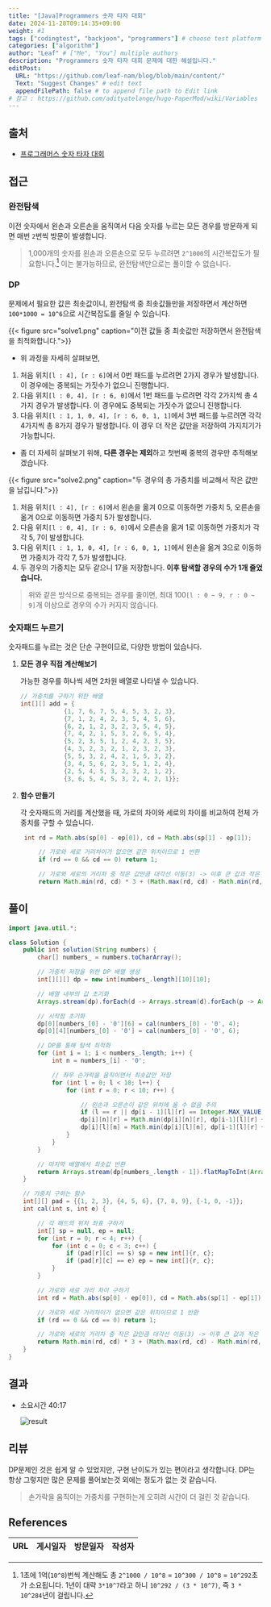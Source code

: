 ```yaml
---
title: "[Java]Programmers 숫자 타자 대회"
date: 2024-11-28T09:14:35+09:00
weight: #1
tags: ["codingtest", "backjoon", "programmers"] # choose test platform
categories: ["algorithm"]
author: "Leaf" # ["Me", "You"] multiple authors
description: "Programmers 숫자 타자 대회 문제에 대한 해설입니다."
editPost:
  URL: "https://github.com/leaf-nam/blog/blob/main/content/"
  Text: "Suggest Changes" # edit text
  appendFilePath: false # to append file path to Edit link
# 참고 : https://github.com/adityatelange/hugo-PaperMod/wiki/Variables
---
```


## 출처

- [프로그래머스 숫자 타자 대회](https://school.programmers.co.kr/learn/courses/30/lessons/136797)

## 접근

### 완전탐색

이전 숫자에서 왼손과 오른손을 움직여서 다음 숫자를 누르는 모든 경우를 방문하게 되면 매번 `2`번씩 방문이 발생합니다.

> 1,000개의 숫자를 왼손과 오른손으로 모두 누르려면 `2^1000`의 시간복잡도가 필요합니다.[^1] 이는 불가능하므로, 완전탐색만으로는 풀이할 수 없습니다.

### DP

문제에서 필요한 값은 최솟값이니, 완전탐색 중 최솟값들만을 저장하면서 계산하면 `100*1000 = 10^6`으로 시간복잡도를 줄일 수 있습니다.

{{< figure src="solve1.png" caption="이전 값들 중 최솟값만 저장하면서 완전탐색을 최적화합니다.">}}

- 위 과정을 자세히 살펴보면,

1. 처음 위치`[l : 4], [r : 6]`에서 0번 패드를 누르려면 2가지 경우가 발생합니다. 이 경우에는 중복되는 가짓수가 없으니 진행합니다.
2. 다음 위치`[l : 0, 4], [r : 6, 0]`에서 1번 패드를 누르려면 각각 2가지씩 총 4가지 경우가 발생합니다. 이 경우에도 중복되는 가짓수가 없으니 진행합니다.
3. 다음 위치`[l : 1, 1, 0, 4], [r : 6, 0, 1, 1]`에서 3번 패드를 누르려면 각각 4가지씩 총 8가지 경우가 발생합니다. 이 경우 더 작은 값만을 저장하여 가지치기가 가능합니다.

- 좀 더 자세히 살펴보기 위해, **다른 경우는 제외**하고 첫번째 중복의 경우만 추적해보겠습니다.

{{< figure src="solve2.png" caption="두 경우의 총 가중치를 비교해서 작은 값만을 남깁니다.">}}

1. 처음 위치`[l : 4], [r : 6]`에서 왼손을 옮겨 0으로 이동하면 가중치 5, 오른손을 옮겨 0으로 이동하면 가중치 5가 발생합니다.
2. 다음 위치`[l : 0, 4], [r : 6, 0]`에서 오른손을 옮겨 1로 이동하면 가중치가 각각 5, 7이 발생합니다.
3. 다음 위치`[l : 1, 1, 0, 4], [r : 6, 0, 1, 1]`에서 왼손을 옮겨 3으로 이동하면 가중치가 각각 7, 5가 발생합니다.
4. 두 경우의 가중치는 모두 같으니 17을 저장합니다. **이후 탐색할 경우의 수가 1개 줄었습니다.**

> 위와 같은 방식으로 중복되는 경우를 줄이면, 최대 100`[l : 0 ~ 9, r : 0 ~ 9]`개 이상으로 경우의 수가 커지지 않습니다.

### 숫자패드 누르기

숫자패드를 누르는 것은 단순 구현이므로, 다양한 방법이 있습니다.

1. **모든 경우 직접 계산해보기**

   가능한 경우를 하나씩 세면 2차원 배열로 나타낼 수 있습니다.

   ```Java
   // 가중치를 구하기 위한 배열
   int[][] add = {
               {1, 7, 6, 7, 5, 4, 5, 3, 2, 3},
               {7, 1, 2, 4, 2, 3, 5, 4, 5, 6},
               {6, 2, 1, 2, 3, 2, 3, 5, 4, 5},
               {7, 4, 2, 1, 5, 3, 2, 6, 5, 4},
               {5, 2, 3, 5, 1, 2, 4, 2, 3, 5},
               {4, 3, 2, 3, 2, 1, 2, 3, 2, 3},
               {5, 5, 3, 2, 4, 2, 1, 5, 3, 2},
               {3, 4, 5, 6, 2, 3, 5, 1, 2, 4},
               {2, 5, 4, 5, 3, 2, 3, 2, 1, 2},
               {3, 6, 5, 4, 5, 3, 2, 4, 2, 1}};
   ```

2. **함수 만들기**

   각 숫자패드의 거리를 계산했을 때, 가로의 차이와 세로의 차이를 비교하여 전체 가중치를 구할 수 있습니다.

   ```Java
    int rd = Math.abs(sp[0] - ep[0]), cd = Math.abs(sp[1] - ep[1]);

        // 가로와 세로 거리차이가 없으면 같은 위치이므로 1 반환
        if (rd == 0 && cd == 0) return 1;

        // 가로와 세로의 거리차 중 작은 값만큼 대각선 이동(3) -> 이후 큰 값과 작은 값 차이만큼 평행 이동(2)
        return Math.min(rd, cd) * 3 + (Math.max(rd, cd) - Math.min(rd, cd)) * 2;
   ```

## 풀이

```Java
import java.util.*;

class Solution {
    public int solution(String numbers) {
        char[] numbers_ = numbers.toCharArray();

        // 가중치 저장을 위한 DP 배열 생성
        int[][][] dp = new int[numbers_.length][10][10];

        // 배열 내부의 값 초기화
        Arrays.stream(dp).forEach(d -> Arrays.stream(d).forEach(p -> Arrays.fill(p, Integer.MAX_VALUE)));

        // 시작점 초기화
        dp[0][numbers_[0] - '0'][6] = cal(numbers_[0] - '0', 4);
        dp[0][4][numbers_[0] - '0'] = cal(numbers_[0] - '0', 6);

        // DP를 통해 탐색 최적화
        for (int i = 1; i < numbers_.length; i++) {
            int n = numbers_[i] - '0';

            // 좌우 손가락을 움직이면서 최솟값만 저장
            for (int l = 0; l < 10; l++) {
                for (int r = 0; r < 10; r++) {

                    // 왼손과 오른손이 같은 위치에 올 수 없음 주의
                    if (l == r || dp[i - 1][l][r] == Integer.MAX_VALUE) continue;
                    dp[i][n][r] = Math.min(dp[i][n][r], dp[i-1][l][r] + cal(n, l));
                    dp[i][l][n] = Math.min(dp[i][l][n], dp[i-1][l][r] + cal(n, r));
                }
            }
        }

        // 마지막 배열에서 최솟값 반환
        return Arrays.stream(dp[numbers_.length - 1]).flatMapToInt(Arrays::stream).min().orElse(0);
    }

    // 가중치 구하는 함수
    int[][] pad = {{1, 2, 3}, {4, 5, 6}, {7, 8, 9}, {-1, 0, -1}};
    int cal(int s, int e) {

        // 각 패드의 위치 좌표 구하기
        int[] sp = null, ep = null;
        for (int r = 0; r < 4; r++) {
            for (int c = 0; c < 3; c++) {
                if (pad[r][c] == s) sp = new int[]{r, c};
                if (pad[r][c] == e) ep = new int[]{r, c};
            }
        }

        // 가로와 세로 가리 차이 구하기
        int rd = Math.abs(sp[0] - ep[0]), cd = Math.abs(sp[1] - ep[1]);

        // 가로와 세로 거리차이가 없으면 같은 위치이므로 1 반환
        if (rd == 0 && cd == 0) return 1;

        // 가로와 세로의 거리차 중 작은 값만큼 대각선 이동(3) -> 이후 큰 값과 작은 값 차이만큼 평행 이동(2)
        return Math.min(rd, cd) * 3 + (Math.max(rd, cd) - Math.min(rd, cd)) * 2;
    }
}
```

## 결과

- 소요시간 40:17

  ![result](result.png)

## 리뷰

DP문제인 것은 쉽게 알 수 있었지만, 구현 난이도가 있는 편이라고 생각합니다. DP는 항상 그렇지만 많은 문제를 풀어보는것 외에는 정도가 없는 것 같습니다.

> 손가락을 움직이는 가중치를 구현하는게 오히려 시간이 더 걸린 것 같습니다.

## References

| URL | 게시일자 | 방문일자 | 작성자 |
| :-- | :------- | :------- | :----- |

[^1]: 1초에 1억(`10^8`)번씩 계산해도 총 `2^1000 / 10^8` = `10^300 / 10^8` = `10^292`초가 소요됩니다. 1년이 대략 `3*10^7`라고 하니 `10^292 / (3 * 10^7)`, 즉 `3 * 10^284`년이 걸립니다.
